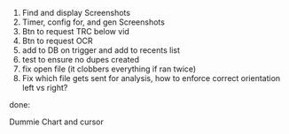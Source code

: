 1.  Find and display Screenshots     
2.  Timer, config for, and gen Screenshots
3.  Btn to request TRC below vid
4.  Btn to request OCR
5.  add to DB on trigger and add to recents list
6.  test to ensure no dupes created
7.  fix open file (it clobbers everything if ran twice)
8.  Fix which file gets sent for analysis, how to enforce correct
    orientation left vs right?


done:

Dummie Chart and cursor
